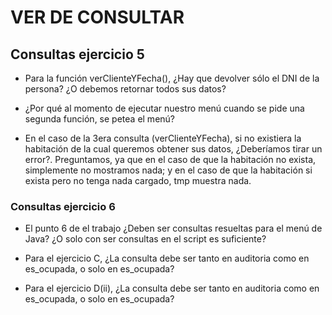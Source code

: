 # VER DE CONSULTAR

## Consultas ejercicio 5

* Para la función verClienteYFecha(), ¿Hay que devolver sólo el DNI de la persona? ¿O debemos retornar todos sus datos?

* ¿Por qué al momento de ejecutar nuestro menú cuando se pide una segunda función, se petea el menú?

* En el caso de la 3era consulta (verClienteYFecha), si no existiera la habitación de la cual queremos obtener sus datos, ¿Deberíamos tirar un error?. Preguntamos, ya que en el caso de que la habitación no exista, simplemente no mostramos nada; y en el caso de que la habitación si exista pero no tenga nada cargado, tmp muestra nada.

### Consultas ejercicio 6

* El punto 6 de el trabajo ¿Deben ser consultas resueltas para el menú de Java? ¿O solo con ser consultas en el script es suficiente?

* Para el ejercicio C, ¿La consulta debe ser tanto en auditoria como en es_ocupada, o solo en es_ocupada?

* Para el ejercicio D(ii), ¿La consulta debe ser tanto en auditoria como en es_ocupada, o solo en es_ocupada?
